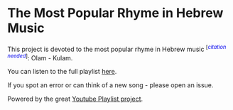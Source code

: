 # The Most Popular Rhyme in Hebrew Music

This project is devoted to the most popular rhyme in Hebrew music <sup>[<span  style="color: #0000EE">_citation needed_</span>]</sup>: Olam - Kulam.  

You can listen to the full playlist [here](https://olamkulam.github.io/youtube-playlist/).

If you spot an error or can think of a new song - please open an issue.

Powered by the great [Youtube Playlist project](https://github.com/cytsunny/youtube-playlist).
